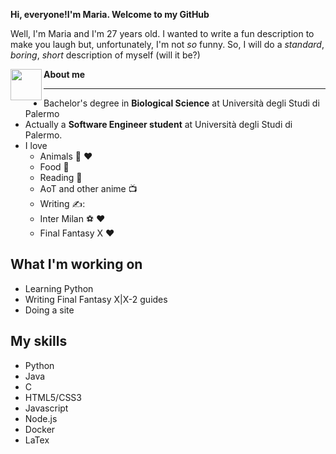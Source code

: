 **Hi, everyone!I'm Maria. Welcome to my GitHub**

Well, I'm Maria and I'm 27 years old.
I wanted to write a fun description to make you laugh but, unfortunately, I'm not _so_ funny.
So, I will do a _standard_, _boring_, _short_ description of myself (will it be?)

<img src="http://www.ffbegif.com/Yuna/210000205%20Idle.png" align="left" width="50" height="50"> **About me**

<hr></hr>

- Bachelor's degree in **Biological Science** at Università degli Studi di Palermo
- Actually a **Software Engineer student** at Università degli Studi di Palermo.
- I love
    - Animals 🐶 ♥️
    - Food 🍔
    - Reading 📖
    - AoT and other anime 📺
    - Writing ✍️:
    - Inter Milan ⚽ ♥️
    - Final Fantasy X ♥️

## What I'm working on
  - Learning Python
  - Writing Final Fantasy X|X-2 guides
  - Doing a site

## My skills
- Python
- Java
- C
- HTML5/CSS3
- Javascript
- Node.js
- Docker
- LaTex
